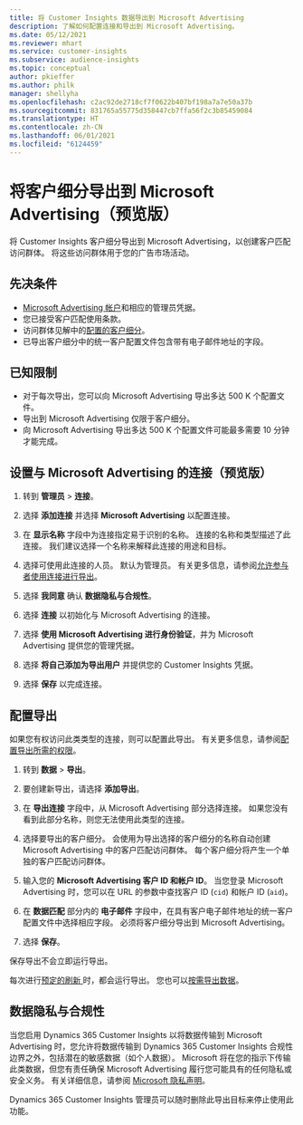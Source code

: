 ```yaml
---
title: 将 Customer Insights 数据导出到 Microsoft Advertising
description: 了解如何配置连接和导出到 Microsoft Advertising。
ms.date: 05/12/2021
ms.reviewer: mhart
ms.service: customer-insights
ms.subservice: audience-insights
ms.topic: conceptual
author: pkieffer
ms.author: philk
manager: shellyha
ms.openlocfilehash: c2ac92de2718cf7f0622b407bf198a7a7e50a37b
ms.sourcegitcommit: 831765a55775d358447cb7ffa56f2c3b85459084
ms.translationtype: HT
ms.contentlocale: zh-CN
ms.lasthandoff: 06/01/2021
ms.locfileid: "6124459"
---
```

# <a name="export-segments-to-microsoft-advertising-preview"></a>将客户细分导出到 Microsoft Advertising（预览版）

将 Customer Insights 客户细分导出到 Microsoft Advertising，以创建客户匹配访问群体。 将这些访问群体用于您的广告市场活动。

## <a name="prerequisites"></a>先决条件

-   [Microsoft Advertising 帐户](https://ads.microsoft.com/)和相应的管理员凭据。
-   您已接受客户匹配使用条款。 
-   访问群体见解中的[配置的客户细分](segments.md)。
-   已导出客户细分中的统一客户配置文件包含带有电子邮件地址的字段。

## <a name="known-limitations"></a>已知限制

- 对于每次导出，您可以向 Microsoft Advertising 导出多达 500 K 个配置文件。
- 导出到 Microsoft Advertising 仅限于客户细分。
- 向 Microsoft Advertising 导出多达 500 K 个配置文件可能最多需要 10 分钟才能完成。 


## <a name="set-up-the-connection-to-microsoft-advertising"></a>设置与 Microsoft Advertising 的连接（预览版）

1. 转到 **管理员** > **连接**。

1. 选择 **添加连接** 并选择 **Microsoft Advertising** 以配置连接。

1. 在 **显示名称** 字段中为连接指定易于识别的名称。 连接的名称和类型描述了此连接。 我们建议选择一个名称来解释此连接的用途和目标。

1. 选择可使用此连接的人员。 默认为管理员。 有关更多信息，请参阅[允许参与者使用连接进行导出](connections.md#allow-contributors-to-use-a-connection-for-exports)。

1. 选择 **我同意** 确认 **数据隐私与合规性**。

1. 选择 **连接** 以初始化与 Microsoft Advertising 的连接。

1. 选择 **使用 Microsoft Advertising 进行身份验证**，并为 Microsoft Advertising 提供您的管理凭据。

1. 选择 **将自己添加为导出用户** 并提供您的 Customer Insights 凭据。

1. 选择 **保存** 以完成连接。

## <a name="configure-an-export"></a>配置导出

如果您有权访问此类类型的连接，则可以配置此导出。 有关更多信息，请参阅[配置导出所需的权限](export-destinations.md#set-up-a-new-export)。

1. 转到 **数据** > **导出**。

1. 要创建新导出，请选择 **添加导出**。

1. 在 **导出连接** 字段中，从 Microsoft Advertising 部分选择连接。 如果您没有看到此部分名称，则您无法使用此类型的连接。

1. 选择要导出的客户细分。 会使用为导出选择的客户细分的名称自动创建 Microsoft Advertising 中的客户匹配访问群体。 每个客户细分将产生一个单独的客户匹配访问群体。 

1. 输入您的 **Microsoft Advertising 客户 ID 和帐户 ID**。 当您登录 Microsoft Advertising 时，您可以在 URL 的参数中查找客户 ID (`cid`) 和帐户 ID (`aid`)。

1. 在 **数据匹配** 部分内的 **电子邮件** 字段中，在具有客户电子邮件地址的统一客户配置文件中选择相应字段。 必须将客户细分导出到 Microsoft Advertising。

1. 选择 **保存**。

保存导出不会立即运行导出。

每次进行[预定的刷新 ](system.md#schedule-tab)时，都会运行导出。 您也可以[按需导出数据](export-destinations.md#run-exports-on-demand)。 


## <a name="data-privacy-and-compliance"></a>数据隐私与合规性

当您启用 Dynamics 365 Customer Insights 以将数据传输到 Microsoft Advertising 时，您允许将数据传输到 Dynamics 365 Customer Insights 合规性边界之外，包括潜在的敏感数据（如个人数据）。 Microsoft 将在您的指示下传输此类数据，但您有责任确保 Microsoft Advertising 履行您可能具有的任何隐私或安全义务。 有关详细信息，请参阅 [Microsoft 隐私声明](https://go.microsoft.com/fwlink/?linkid=396732)。

Dynamics 365 Customer Insights 管理员可以随时删除此导出目标来停止使用此功能。
